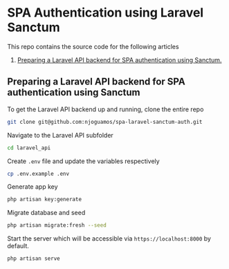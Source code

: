 # SPA Authentication using Laravel Sanctum

This repo contains the source code for the following articles

1. [Preparing a Laravel API backend for SPA authentication using Sanctum.](https://njoguamos.me.ke/posts/preparing-a-laravel-api-backend-for-spa-authentication-using-sanctum)


## Preparing a Laravel API backend for SPA authentication using Sanctum

To get the Laravel API backend up and running, clone the entire repo

```bash
git clone git@github.com:njoguamos/spa-laravel-sanctum-auth.git
```

Navigate to the Laravel API subfolder

```bash
cd laravel_api
```

Create `.env` file and update the variables respectively

```bash
cp .env.example .env
```

Generate app key

```bash
php artisan key:generate
```

Migrate database and seed

```bash
php artisan migrate:fresh --seed
```

Start the server which will be accessible via `https://localhost:8000` by default.

```bash
php artisan serve
```

